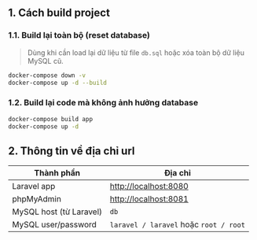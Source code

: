 ## 1. Cách build project

### 1.1. Build lại toàn bộ (reset database)
> Dùng khi cần load lại dữ liệu từ file `db.sql` hoặc xóa toàn bộ dữ liệu MySQL cũ.

```bash
docker-compose down -v
docker-compose up -d --build
```

### 1.2. Build lại code mà không ảnh hưởng database
```bash
docker-compose build app
docker-compose up -d
```

## 2. Thông tin về địa chỉ url
| Thành phần              | Địa chỉ                                        |
| ----------------------- | ---------------------------------------------- |
| Laravel app             | [http://localhost:8080](http://localhost:8080) |
| phpMyAdmin              | [http://localhost:8081](http://localhost:8081) |
| MySQL host (từ Laravel) | `db`                                           |
| MySQL user/password     | `laravel / laravel` hoặc `root / root`         |
